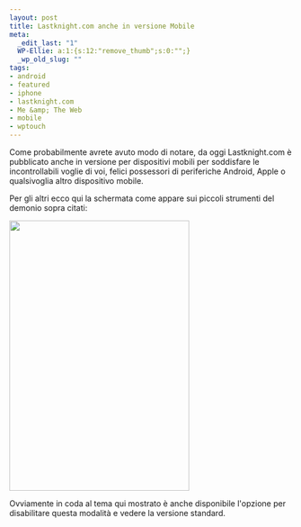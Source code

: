 ```yaml
--- 
layout: post
title: Lastknight.com anche in versione Mobile
meta: 
  _edit_last: "1"
  WP-Ellie: a:1:{s:12:"remove_thumb";s:0:"";}
  _wp_old_slug: ""
tags: 
- android
- featured
- iphone
- lastknight.com
- Me &amp; The Web
- mobile
- wptouch
---
```

Come probabilmente avrete avuto modo di notare, da oggi Lastknight.com &egrave; pubblicato anche in versione per dispositivi mobili per soddisfare le incontrollabili voglie di voi, felici possessori di periferiche Android, Apple o qualsivoglia altro dispositivo mobile.  
  
Per gli altri ecco qui la schermata come appare sui piccoli strumenti del demonio sopra citati:  
  
<img src="http://www.lastknight.com/download//2010/06/web.png" alt="" title="web" width="320" height="480" class="aligncenter size-full wp-image-2062" />  
  
Ovviamente in coda al tema qui mostrato &egrave; anche disponibile l'opzione per disabilitare questa modalit&agrave; e vedere la versione standard. 
